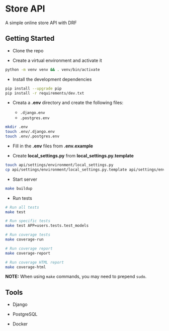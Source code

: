 # Store API

A simple online store API with DRF

## Getting Started

- Clone the repo

- Create a virtual environment and activate it

```sh
python -m venv venv && . venv/bin/activate
```

- Install the development dependencies

```sh
pip install --upgrade pip
pip install -r requirements/dev.txt
```

- Creata a **.env** directory and create the following files:

  - `.django.env`
  - `.postgres.env`

```sh
mkdir .env
touch .env/.django.env
touch .env/.postgres.env
```

- Fill in the **.env** files from **.env.example**

- Create **local_settings.py** from **local_settings.py.template**

```sh
touch api/settings/environment/local_settings.py
cp api/settings/environment/local_settings.py.template api/settings/environment/local_settings.py
```

- Start server

```sh
make buildup
```

- Run tests

```sh
# Run all tests
make test

# Run specific tests
make test APP=users.tests.test_models

# Run coverage tests
make coverage-run

# Run coverage report
make coverage-report

# Run coverage HTML report
make coverage-html
```

**NOTE:** When using `make` commands, you may need to prepend `sudo`.

## Tools

- Django

- PostgreSQL

- Docker
